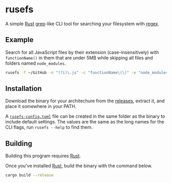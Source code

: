 # rusefs

A simple [Rust](https://www.rust-lang.org/) [grep](https://www.gnu.org/software/grep/)-like CLI tool for searching your filesystem with [regex](https://docs.rs/regex/1.5.4/regex/#syntax).

## Example

Search for all JavaScript files by their extension (case-insensitively) with `functionName()` in them that are under 5MB while skipping all files and folders named `node_modules`.

```bash
rusefs -f ~/GitHub -n "(?i)\.js" -c "functionName\(\)" -e "node_modules" -s 5
```

## Installation

Download the binary for your architechure from the [releases](https://github.com/Kyza/rusefs/releases), extract it, and place it somewhere in your PATH.

A [`rusefs-config.toml`](https://github.com/Kyza/rusefs/blob/master/rusefs-config.toml) file can be created in the same folder as the binary to include default settings. The values are the same as the long names for the CLI flags, run `rusefs --help` to find them.

## Building

Building this program requires [Rust](https://www.rust-lang.org/).

Once you've installed [Rust](https://www.rust-lang.org/), build the binary with the command below.

```bash
cargo build --release
```
